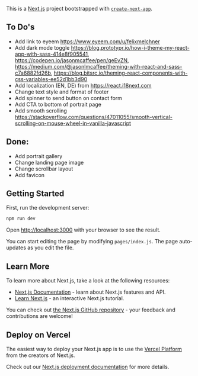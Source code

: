 This is a [Next.js](https://nextjs.org/) project bootstrapped with [`create-next-app`](https://github.com/zeit/next.js/tree/canary/packages/create-next-app).

## To Do's

- Add link to eyeem https://www.eyeem.com/u/felixmelchner
- Add dark mode toggle https://blog.prototypr.io/how-i-theme-my-react-app-with-sass-414e8f905541, https://codepen.io/jasonmcaffee/pen/qeEvZN, https://medium.com/@jasonlmcaffee/theming-with-react-and-sass-c7a6882fd26b, https://blog.bitsrc.io/theming-react-components-with-css-variables-ee52d1bb3d90
- Add localization (EN, DE) from https://react.i18next.com
- Change text style and format of footer
- Add spinner to send button on contact form
- Add CTA to bottom of portrait page
- Add smooth scrolling https://stackoverflow.com/questions/47011055/smooth-vertical-scrolling-on-mouse-wheel-in-vanilla-javascript

## Done:

- Add portrait gallery
- Change landing page image
- Change scrollbar layout
- Add favicon

## Getting Started

First, run the development server:

```bash
npm run dev
```

Open [http://localhost:3000](http://localhost:3000) with your browser to see the result.

You can start editing the page by modifying `pages/index.js`. The page auto-updates as you edit the file.

## Learn More

To learn more about Next.js, take a look at the following resources:

- [Next.js Documentation](https://nextjs.org/docs) - learn about Next.js features and API.
- [Learn Next.js](https://nextjs.org/learn) - an interactive Next.js tutorial.

You can check out [the Next.js GitHub repository](https://github.com/zeit/next.js/) - your feedback and contributions are welcome!

## Deploy on Vercel

The easiest way to deploy your Next.js app is to use the [Vercel Platform](https://vercel.com/import?utm_medium=default-template&filter=next.js&utm_source=create-next-app&utm_campaign=create-next-app-readme) from the creators of Next.js.

Check out our [Next.js deployment documentation](https://nextjs.org/docs/deployment) for more details.
